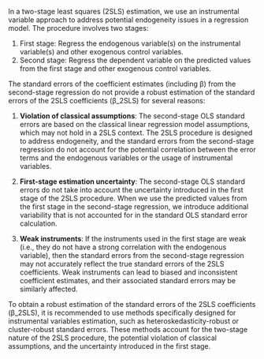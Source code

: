 In a two-stage least squares (2SLS) estimation, we use an instrumental variable approach to address potential endogeneity issues in a regression model. The procedure involves two stages:

1. First stage: Regress the endogenous variable(s) on the instrumental variable(s) and other exogenous control variables.
2. Second stage: Regress the dependent variable on the predicted values from the first stage and other exogenous control variables.

The standard errors of the coefficient estimates (including β) from the second-stage regression do not provide a robust estimation of the standard errors of the 2SLS coefficients (β_2SLS) for several reasons:

1. **Violation of classical assumptions**: The second-stage OLS standard errors are based on the classical linear regression model assumptions, which may not hold in a 2SLS context. The 2SLS procedure is designed to address endogeneity, and the standard errors from the second-stage regression do not account for the potential correlation between the error terms and the endogenous variables or the usage of instrumental variables.

2. **First-stage estimation uncertainty**: The second-stage OLS standard errors do not take into account the uncertainty introduced in the first stage of the 2SLS procedure. When we use the predicted values from the first stage in the second-stage regression, we introduce additional variability that is not accounted for in the standard OLS standard error calculation.

3. **Weak instruments**: If the instruments used in the first stage are weak (i.e., they do not have a strong correlation with the endogenous variable), then the standard errors from the second-stage regression may not accurately reflect the true standard errors of the 2SLS coefficients. Weak instruments can lead to biased and inconsistent coefficient estimates, and their associated standard errors may be similarly affected.

To obtain a robust estimation of the standard errors of the 2SLS coefficients (β_2SLS), it is recommended to use methods specifically designed for instrumental variables estimation, such as heteroskedasticity-robust or cluster-robust standard errors. These methods account for the two-stage nature of the 2SLS procedure, the potential violation of classical assumptions, and the uncertainty introduced in the first stage.
